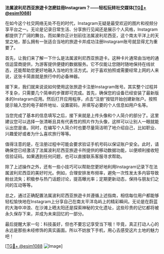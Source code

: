 **法属波利尼西亚旅遊卡怎麽註冊Instagram？——轻松玩转社交媒体[[TG💪+ @esim1088](https://t.me/s/esim1088)]**

在如今这个社交网络无处不在的时代，Instagram无疑是最受欢迎的图片和视频分享平台之一。无论是记录日常生活、分享旅行见闻还是展示个人风格，Instagram都提供了广阔的舞台。而如果你正计划前往法属波利尼西亚，这个南太平洋上的天堂之地，那么拥有一张适合当地的旅遊卡并成功注册Instagram账号就显得尤为重要了。

首先，让我们来了解一下什么是法属波利尼西亚旅遊卡。这种卡片通常由当地的通信运营商提供，为游客提供便捷的数据服务。它不仅能让您随时随地保持在线状态，还能帮助您更好地融入当地的生活方式。对于喜欢拍照或需要经常上网的人来说，这张卡简直就是旅行中的必备神器。

接下来，我们就来说说如何使用这张旅遊卡注册Instagram账号。其实整个过程并不复杂，只需要几个简单的步骤即可完成。首先，确保您的设备已经安装了最新版本的Instagram应用。然后打开应用程序，点击“注册”按钮开始创建新账户。按照提示输入您的电子邮件地址、设置密码，并填写必要的个人信息如用户名等。

当您完成了基本的信息填写之后，接下来就是上传头像和个人简介的部分了。这里建议您可以选择一张清晰且具有代表性的照片作为头像，这样可以让别人一眼就能认出您是谁。同时，在编写个人简介时也要尽量简洁明了地介绍自己，比如职业、兴趣爱好或者为什么喜欢旅行等等。

值得注意的是，在注册过程中可能会要求验证手机号码以保证账户安全。此时，请确保您已经激活了法属波利尼西亚旅遊卡所提供的移动数据功能，以便顺利接收短信验证码。如果遇到任何问题，也可以直接联系客服寻求帮助。

除了上述操作之外，还有一些小技巧可以帮助您更好地利用Instagram记录下在法属波利尼西亚的美好时光。例如，合理安排发布频率，避免一次性发太多内容导致粉丝流失；积极参与热门话题讨论，提高曝光率；定期更新动态，保持与朋友们之间的互动等等。

总之，通过正确配置法属波利尼西亚旅遊卡并遵循上述指南，相信每位用户都能够轻松愉快地在Instagram上分享自己在南太平洋岛屿上的精彩瞬间。无论是在蔚蓝的大海中冲浪、在沙滩上晒太阳还是探索神秘的文化遗址，这些珍贵的记忆都将被永久保存下来，并成为未来回忆的一部分。

最后提醒大家一句：科技虽好，但也不要忘记享受当下哦！毕竟，真正打动人心的永远是那些未经修饰的真实画面。所以不妨放下手机，用心去感受这片土地的魅力吧！

[[TG💪+ @esim1088](https://t.me/s/esim1088) ![Image](https://i.postimg.cc/4NQfJmqS/Snipaste-2025-05-13-00-14-12.png)]